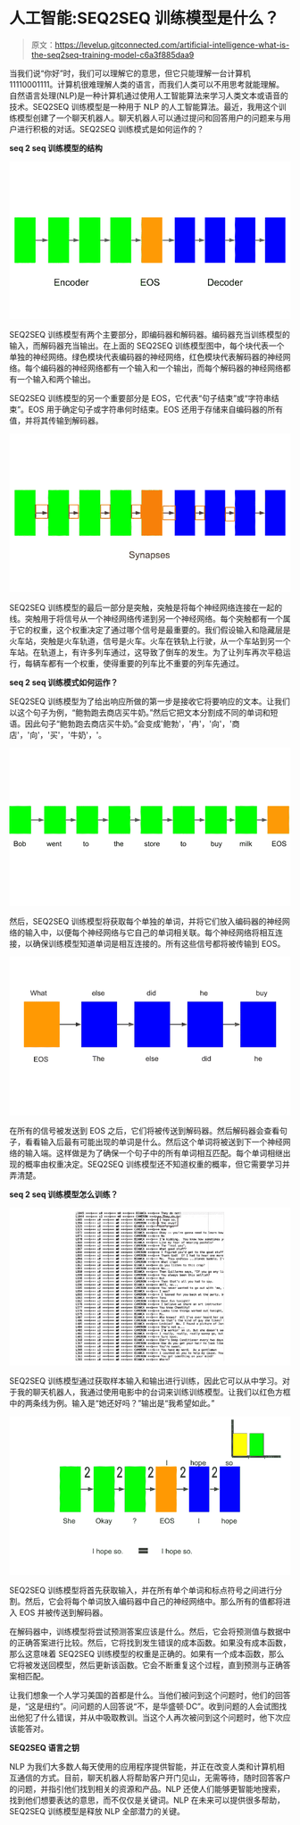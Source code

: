# 人工智能:SEQ2SEQ 训练模型是什么？

> 原文：<https://levelup.gitconnected.com/artificial-intelligence-what-is-the-seq2seq-training-model-c6a3f885daa9>

当我们说“你好”时，我们可以理解它的意思，但它只能理解一台计算机 11110001111。计算机很难理解人类的语言，而我们人类可以不用思考就能理解。自然语言处理(NLP)是一种计算机通过使用人工智能算法来学习人类文本或语音的技术。SEQ2SEQ 训练模型是一种用于 NLP 的人工智能算法。最近，我用这个训练模型创建了一个聊天机器人。聊天机器人可以通过提问和回答用户的问题来与用户进行积极的对话。SEQ2SEQ 训练模式是如何运作的？

**seq 2 seq 训练模型的结构**

![](img/5cb71622c7aad856b72e686b499ed673.png)

SEQ2SEQ 训练模型有两个主要部分，即编码器和解码器。编码器充当训练模型的输入，而解码器充当输出。在上面的 SEQ2SEQ 训练模型图中，每个块代表一个单独的神经网络。绿色模块代表编码器的神经网络，红色模块代表解码器的神经网络。每个编码器的神经网络都有一个输入和一个输出，而每个解码器的神经网络都有一个输入和两个输出。

SEQ2SEQ 训练模型的另一个重要部分是 EOS，它代表“句子结束”或“字符串结束”。EOS 用于确定句子或字符串何时结束。EOS 还用于存储来自编码器的所有值，并将其传输到解码器。

![](img/049b23fd2da638e2921b5d9d9a40363c.png)

SEQ2SEQ 训练模型的最后一部分是突触，突触是将每个神经网络连接在一起的线。突触用于将信号从一个神经网络传递到另一个神经网络。每个突触都有一个属于它的权重，这个权重决定了通过哪个信号是最重要的。我们假设输入和隐藏层是火车站，突触是火车轨道，信号是火车。火车在铁轨上行驶，从一个车站到另一个车站。在轨道上，有许多列车通过，这导致了倒车的发生。为了让列车再次平稳运行，每辆车都有一个权重，使得重要的列车比不重要的列车先通过。

**seq 2 seq 训练模式如何运作？**

SEQ2SEQ 训练模型为了给出响应所做的第一步是接收它将要响应的文本。让我们以这个句子为例，“鲍勃跑去商店买牛奶。”然后它把文本分割成不同的单词和短语。因此句子“鲍勃跑去商店买牛奶。”会变成'鲍勃'，'冉'，'向'，'商店'，'向'，'买'，'牛奶'，'。

![](img/14c66574b82fc75d8caf0ae255c503c2.png)

然后，SEQ2SEQ 训练模型将获取每个单独的单词，并将它们放入编码器的神经网络的输入中，以便每个神经网络与它自己的单词相关联。每个神经网络将相互连接，以确保训练模型知道单词是相互连接的。所有这些信号都将被传输到 EOS。

![](img/4df738f803e801b472bde420a5a1c75f.png)

在所有的信号被发送到 EOS 之后，它们将被传送到解码器。然后解码器会查看句子，看看输入后最有可能出现的单词是什么。然后这个单词将被送到下一个神经网络的输入端。这样做是为了确保一个句子中的所有单词相互匹配。每个单词相继出现的概率由权重决定。SEQ2SEQ 训练模型还不知道权重的概率，但它需要学习并弄清楚。

**seq 2 seq 训练模型怎么训练？**

![](img/807c978b829836ea3f9bd76ebb7b678e.png)

SEQ2SEQ 训练模型通过获取样本输入和输出进行训练，因此它可以从中学习。对于我的聊天机器人，我通过使用电影中的台词来训练训练模型。让我们以红色方框中的两条线为例。输入是“她还好吗？”输出是“我希望如此。”

![](img/8439e81252e056de94ab3025d94ffafd.png)

SEQ2SEQ 训练模型将首先获取输入，并在所有单个单词和标点符号之间进行分割。然后，它会将每个单词放入编码器中自己的神经网络中。那么所有的值都将进入 EOS 并被传送到解码器。

在解码器中，训练模型将尝试预测答案应该是什么。然后，它会将预测值与数据中的正确答案进行比较。然后，它将找到发生错误的成本函数。如果没有成本函数，那么这意味着 SEQ2SEQ 训练模型的权重是正确的。如果有一个成本函数，那么它将被发送回模型，然后更新该函数。它会不断重复这个过程，直到预测与正确答案相匹配。

让我们想象一个人学习美国的首都是什么。当他们被问到这个问题时，他们的回答是，“这是纽约”。问问题的人回答说“不，是华盛顿·DC”。收到问题的人会试图找出他犯了什么错误，并从中吸取教训。当这个人再次被问到这个问题时，他下次应该能答对。

**SEQ2SEQ 语言之钥**

NLP 为我们大多数人每天使用的应用程序提供智能，并正在改变人类和计算机相互通信的方式。目前，聊天机器人将帮助客户开门见山，无需等待，随时回答客户的问题，并指引他们找到相关的资源和产品。NLP 还使人们能够更智能地搜索，找到他们想要表达的意思，而不仅仅是关键词。NLP 在未来可以提供很多帮助，SEQ2SEQ 训练模型是释放 NLP 全部潜力的关键。
